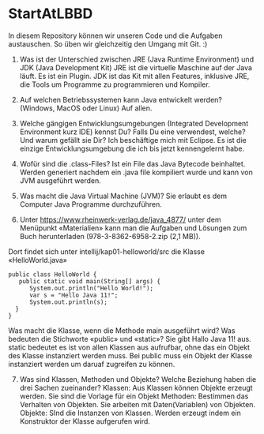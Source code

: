 # StartAtLBBD

In diesem Repository können wir unseren Code und die Aufgaben austauschen. So üben wir gleichzeitig den Umgang mit Git. :)

1. Was ist der Unterschied zwischen JRE (Java Runtime Environment) und JDK (Java Development Kit)
JRE ist die virtuelle Maschine auf der Java läuft. Es ist ein Plugin. JDK ist das Kit mit allen Features, inklusive JRE, die Tools um Programme zu programmieren und Kompiler.

2. Auf welchen Betriebssystemen kann Java entwickelt werden? (Windows, MacOS oder Linux)
Auf allen.

3. Welche gängigen Entwicklungsumgebungen (Integrated Development Environment kurz IDE) kennst Du? Falls Du eine verwendest, welche? Und warum gefällt sie Dir?
Ich beschäftige mich mit Eclipse. Es ist die einzige Entwicklungsumgebung die ich bis jetzt kennengelernt habe.

4. Wofür sind die .class-Files?
Ist ein File das Java Bytecode beinhaltet. Werden generiert nachdem ein .java file kompiliert wurde und kann von JVM ausgeführt werden.

5. Was macht die Java Virtual Machine (JVM)?
Sie erlaubt es dem Computer Java Programme durchzuführen.

6. Unter https://www.rheinwerk-verlag.de/java_4877/ unter dem Menüpunkt «Materialien» kann man die Aufgaben und Lösungen zum Buch herunterladen (978-3-8362-6958-2.zip (2,1 MB)).

Dort findet sich unter intellij/kap01-helloworld/src die Klasse «HelloWorld.java»
```
public class HelloWorld {
   public static void main(String[] args) {
      System.out.println("Hello World!");
      var s = "Hello Java 11!";
      System.out.println(s);
  }
}
```
Was macht die Klasse, wenn die Methode main ausgeführt wird? Was bedeuten die Stichworte «public» und «static»?
Sie gibt Hallo Java 11! aus.
static bedeutet es ist von allen Klassen aus aufrufbar, ohne das ein Objekt des Klasse instanziert werden muss. Bei public muss ein Objekt der Klasse instanziert werden um daruaf zugreifen zu können.

7. Was sind Klassen, Methoden und Objekte? Welche Beziehung haben die drei Sachen zueinander?
Klassen: Aus Klassen können Objekte erzeugt werden. Sie sind die Vorlage für ein Objekt
Methoden: Bestimmen das Verhalten von Objekten. Sie arbeiten mit Daten(Variablen) von Objekten.
Objekte: SInd die Instanzen von Klassen. Werden erzeugt indem ein Konstruktor der Klasse aufgerufen wird.
